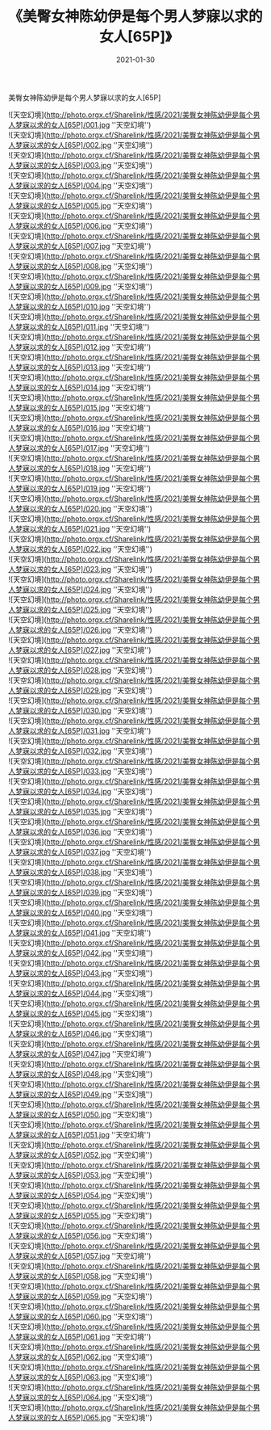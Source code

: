 ﻿---
layout: post
title:  《美臀女神陈幼伊是每个男人梦寐以求的女人[65P]》
date:   2021-01-30
img: http://photo.orgx.cf/Sharelink/性感/2021/美臀女神陈幼伊是每个男人梦寐以求的女人[65P]/000.jpg
categories: [美女, 性感, 泳衣]
---

美臀女神陈幼伊是每个男人梦寐以求的女人[65P]



![天空幻境](http://photo.orgx.cf/Sharelink/性感/2021/美臀女神陈幼伊是每个男人梦寐以求的女人[65P]/001.jpg ''天空幻境'') <br>
![天空幻境](http://photo.orgx.cf/Sharelink/性感/2021/美臀女神陈幼伊是每个男人梦寐以求的女人[65P]/002.jpg ''天空幻境'') <br>
![天空幻境](http://photo.orgx.cf/Sharelink/性感/2021/美臀女神陈幼伊是每个男人梦寐以求的女人[65P]/003.jpg ''天空幻境'') <br>
![天空幻境](http://photo.orgx.cf/Sharelink/性感/2021/美臀女神陈幼伊是每个男人梦寐以求的女人[65P]/004.jpg ''天空幻境'') <br>
![天空幻境](http://photo.orgx.cf/Sharelink/性感/2021/美臀女神陈幼伊是每个男人梦寐以求的女人[65P]/005.jpg ''天空幻境'') <br>
![天空幻境](http://photo.orgx.cf/Sharelink/性感/2021/美臀女神陈幼伊是每个男人梦寐以求的女人[65P]/006.jpg ''天空幻境'') <br>
![天空幻境](http://photo.orgx.cf/Sharelink/性感/2021/美臀女神陈幼伊是每个男人梦寐以求的女人[65P]/007.jpg ''天空幻境'') <br>
![天空幻境](http://photo.orgx.cf/Sharelink/性感/2021/美臀女神陈幼伊是每个男人梦寐以求的女人[65P]/008.jpg ''天空幻境'') <br>
![天空幻境](http://photo.orgx.cf/Sharelink/性感/2021/美臀女神陈幼伊是每个男人梦寐以求的女人[65P]/009.jpg ''天空幻境'') <br>
![天空幻境](http://photo.orgx.cf/Sharelink/性感/2021/美臀女神陈幼伊是每个男人梦寐以求的女人[65P]/010.jpg ''天空幻境'') <br>
![天空幻境](http://photo.orgx.cf/Sharelink/性感/2021/美臀女神陈幼伊是每个男人梦寐以求的女人[65P]/011.jpg ''天空幻境'') <br>
![天空幻境](http://photo.orgx.cf/Sharelink/性感/2021/美臀女神陈幼伊是每个男人梦寐以求的女人[65P]/012.jpg ''天空幻境'') <br>
![天空幻境](http://photo.orgx.cf/Sharelink/性感/2021/美臀女神陈幼伊是每个男人梦寐以求的女人[65P]/013.jpg ''天空幻境'') <br>
![天空幻境](http://photo.orgx.cf/Sharelink/性感/2021/美臀女神陈幼伊是每个男人梦寐以求的女人[65P]/014.jpg ''天空幻境'') <br>
![天空幻境](http://photo.orgx.cf/Sharelink/性感/2021/美臀女神陈幼伊是每个男人梦寐以求的女人[65P]/015.jpg ''天空幻境'') <br>
![天空幻境](http://photo.orgx.cf/Sharelink/性感/2021/美臀女神陈幼伊是每个男人梦寐以求的女人[65P]/016.jpg ''天空幻境'') <br>
![天空幻境](http://photo.orgx.cf/Sharelink/性感/2021/美臀女神陈幼伊是每个男人梦寐以求的女人[65P]/017.jpg ''天空幻境'') <br>
![天空幻境](http://photo.orgx.cf/Sharelink/性感/2021/美臀女神陈幼伊是每个男人梦寐以求的女人[65P]/018.jpg ''天空幻境'') <br>
![天空幻境](http://photo.orgx.cf/Sharelink/性感/2021/美臀女神陈幼伊是每个男人梦寐以求的女人[65P]/019.jpg ''天空幻境'') <br>
![天空幻境](http://photo.orgx.cf/Sharelink/性感/2021/美臀女神陈幼伊是每个男人梦寐以求的女人[65P]/020.jpg ''天空幻境'') <br>
![天空幻境](http://photo.orgx.cf/Sharelink/性感/2021/美臀女神陈幼伊是每个男人梦寐以求的女人[65P]/021.jpg ''天空幻境'') <br>
![天空幻境](http://photo.orgx.cf/Sharelink/性感/2021/美臀女神陈幼伊是每个男人梦寐以求的女人[65P]/022.jpg ''天空幻境'') <br>
![天空幻境](http://photo.orgx.cf/Sharelink/性感/2021/美臀女神陈幼伊是每个男人梦寐以求的女人[65P]/023.jpg ''天空幻境'') <br>
![天空幻境](http://photo.orgx.cf/Sharelink/性感/2021/美臀女神陈幼伊是每个男人梦寐以求的女人[65P]/024.jpg ''天空幻境'') <br>
![天空幻境](http://photo.orgx.cf/Sharelink/性感/2021/美臀女神陈幼伊是每个男人梦寐以求的女人[65P]/025.jpg ''天空幻境'') <br>
![天空幻境](http://photo.orgx.cf/Sharelink/性感/2021/美臀女神陈幼伊是每个男人梦寐以求的女人[65P]/026.jpg ''天空幻境'') <br>
![天空幻境](http://photo.orgx.cf/Sharelink/性感/2021/美臀女神陈幼伊是每个男人梦寐以求的女人[65P]/027.jpg ''天空幻境'') <br>
![天空幻境](http://photo.orgx.cf/Sharelink/性感/2021/美臀女神陈幼伊是每个男人梦寐以求的女人[65P]/028.jpg ''天空幻境'') <br>
![天空幻境](http://photo.orgx.cf/Sharelink/性感/2021/美臀女神陈幼伊是每个男人梦寐以求的女人[65P]/029.jpg ''天空幻境'') <br>
![天空幻境](http://photo.orgx.cf/Sharelink/性感/2021/美臀女神陈幼伊是每个男人梦寐以求的女人[65P]/030.jpg ''天空幻境'') <br>
![天空幻境](http://photo.orgx.cf/Sharelink/性感/2021/美臀女神陈幼伊是每个男人梦寐以求的女人[65P]/031.jpg ''天空幻境'') <br>
![天空幻境](http://photo.orgx.cf/Sharelink/性感/2021/美臀女神陈幼伊是每个男人梦寐以求的女人[65P]/032.jpg ''天空幻境'') <br>
![天空幻境](http://photo.orgx.cf/Sharelink/性感/2021/美臀女神陈幼伊是每个男人梦寐以求的女人[65P]/033.jpg ''天空幻境'') <br>
![天空幻境](http://photo.orgx.cf/Sharelink/性感/2021/美臀女神陈幼伊是每个男人梦寐以求的女人[65P]/034.jpg ''天空幻境'') <br>
![天空幻境](http://photo.orgx.cf/Sharelink/性感/2021/美臀女神陈幼伊是每个男人梦寐以求的女人[65P]/035.jpg ''天空幻境'') <br>
![天空幻境](http://photo.orgx.cf/Sharelink/性感/2021/美臀女神陈幼伊是每个男人梦寐以求的女人[65P]/036.jpg ''天空幻境'') <br>
![天空幻境](http://photo.orgx.cf/Sharelink/性感/2021/美臀女神陈幼伊是每个男人梦寐以求的女人[65P]/037.jpg ''天空幻境'') <br>
![天空幻境](http://photo.orgx.cf/Sharelink/性感/2021/美臀女神陈幼伊是每个男人梦寐以求的女人[65P]/038.jpg ''天空幻境'') <br>
![天空幻境](http://photo.orgx.cf/Sharelink/性感/2021/美臀女神陈幼伊是每个男人梦寐以求的女人[65P]/039.jpg ''天空幻境'') <br>
![天空幻境](http://photo.orgx.cf/Sharelink/性感/2021/美臀女神陈幼伊是每个男人梦寐以求的女人[65P]/040.jpg ''天空幻境'') <br>
![天空幻境](http://photo.orgx.cf/Sharelink/性感/2021/美臀女神陈幼伊是每个男人梦寐以求的女人[65P]/041.jpg ''天空幻境'') <br>
![天空幻境](http://photo.orgx.cf/Sharelink/性感/2021/美臀女神陈幼伊是每个男人梦寐以求的女人[65P]/042.jpg ''天空幻境'') <br>
![天空幻境](http://photo.orgx.cf/Sharelink/性感/2021/美臀女神陈幼伊是每个男人梦寐以求的女人[65P]/043.jpg ''天空幻境'') <br>
![天空幻境](http://photo.orgx.cf/Sharelink/性感/2021/美臀女神陈幼伊是每个男人梦寐以求的女人[65P]/044.jpg ''天空幻境'') <br>
![天空幻境](http://photo.orgx.cf/Sharelink/性感/2021/美臀女神陈幼伊是每个男人梦寐以求的女人[65P]/045.jpg ''天空幻境'') <br>
![天空幻境](http://photo.orgx.cf/Sharelink/性感/2021/美臀女神陈幼伊是每个男人梦寐以求的女人[65P]/046.jpg ''天空幻境'') <br>
![天空幻境](http://photo.orgx.cf/Sharelink/性感/2021/美臀女神陈幼伊是每个男人梦寐以求的女人[65P]/047.jpg ''天空幻境'') <br>
![天空幻境](http://photo.orgx.cf/Sharelink/性感/2021/美臀女神陈幼伊是每个男人梦寐以求的女人[65P]/048.jpg ''天空幻境'') <br>
![天空幻境](http://photo.orgx.cf/Sharelink/性感/2021/美臀女神陈幼伊是每个男人梦寐以求的女人[65P]/049.jpg ''天空幻境'') <br>
![天空幻境](http://photo.orgx.cf/Sharelink/性感/2021/美臀女神陈幼伊是每个男人梦寐以求的女人[65P]/050.jpg ''天空幻境'') <br>
![天空幻境](http://photo.orgx.cf/Sharelink/性感/2021/美臀女神陈幼伊是每个男人梦寐以求的女人[65P]/051.jpg ''天空幻境'') <br>
![天空幻境](http://photo.orgx.cf/Sharelink/性感/2021/美臀女神陈幼伊是每个男人梦寐以求的女人[65P]/052.jpg ''天空幻境'') <br>
![天空幻境](http://photo.orgx.cf/Sharelink/性感/2021/美臀女神陈幼伊是每个男人梦寐以求的女人[65P]/053.jpg ''天空幻境'') <br>
![天空幻境](http://photo.orgx.cf/Sharelink/性感/2021/美臀女神陈幼伊是每个男人梦寐以求的女人[65P]/054.jpg ''天空幻境'') <br>
![天空幻境](http://photo.orgx.cf/Sharelink/性感/2021/美臀女神陈幼伊是每个男人梦寐以求的女人[65P]/055.jpg ''天空幻境'') <br>
![天空幻境](http://photo.orgx.cf/Sharelink/性感/2021/美臀女神陈幼伊是每个男人梦寐以求的女人[65P]/056.jpg ''天空幻境'') <br>
![天空幻境](http://photo.orgx.cf/Sharelink/性感/2021/美臀女神陈幼伊是每个男人梦寐以求的女人[65P]/057.jpg ''天空幻境'') <br>
![天空幻境](http://photo.orgx.cf/Sharelink/性感/2021/美臀女神陈幼伊是每个男人梦寐以求的女人[65P]/058.jpg ''天空幻境'') <br>
![天空幻境](http://photo.orgx.cf/Sharelink/性感/2021/美臀女神陈幼伊是每个男人梦寐以求的女人[65P]/059.jpg ''天空幻境'') <br>
![天空幻境](http://photo.orgx.cf/Sharelink/性感/2021/美臀女神陈幼伊是每个男人梦寐以求的女人[65P]/060.jpg ''天空幻境'') <br>
![天空幻境](http://photo.orgx.cf/Sharelink/性感/2021/美臀女神陈幼伊是每个男人梦寐以求的女人[65P]/061.jpg ''天空幻境'') <br>
![天空幻境](http://photo.orgx.cf/Sharelink/性感/2021/美臀女神陈幼伊是每个男人梦寐以求的女人[65P]/062.jpg ''天空幻境'') <br>
![天空幻境](http://photo.orgx.cf/Sharelink/性感/2021/美臀女神陈幼伊是每个男人梦寐以求的女人[65P]/063.jpg ''天空幻境'') <br>
![天空幻境](http://photo.orgx.cf/Sharelink/性感/2021/美臀女神陈幼伊是每个男人梦寐以求的女人[65P]/064.jpg ''天空幻境'') <br>
![天空幻境](http://photo.orgx.cf/Sharelink/性感/2021/美臀女神陈幼伊是每个男人梦寐以求的女人[65P]/065.jpg ''天空幻境'') <br>